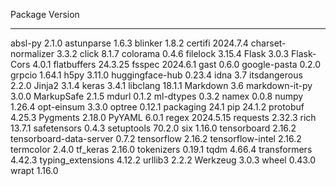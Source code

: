 Package                 Version
----------------------- ---------
absl-py                 2.1.0
astunparse              1.6.3
blinker                 1.8.2
certifi                 2024.7.4
charset-normalizer      3.3.2
click                   8.1.7
colorama                0.4.6
filelock                3.15.4
Flask                   3.0.3
Flask-Cors              4.0.1
flatbuffers             24.3.25
fsspec                  2024.6.1
gast                    0.6.0
google-pasta            0.2.0
grpcio                  1.64.1
h5py                    3.11.0
huggingface-hub         0.23.4
idna                    3.7
itsdangerous            2.2.0
Jinja2                  3.1.4
keras                   3.4.1
libclang                18.1.1
Markdown                3.6
markdown-it-py          3.0.0
MarkupSafe              2.1.5
mdurl                   0.1.2
ml-dtypes               0.3.2
namex                   0.0.8
numpy                   1.26.4
opt-einsum              3.3.0
optree                  0.12.1
packaging               24.1
pip                     24.1.2
protobuf                4.25.3
Pygments                2.18.0
PyYAML                  6.0.1
regex                   2024.5.15
requests                2.32.3
rich                    13.7.1
safetensors             0.4.3
setuptools              70.2.0
six                     1.16.0
tensorboard             2.16.2
tensorboard-data-server 0.7.2
tensorflow              2.16.2
tensorflow-intel        2.16.2
termcolor               2.4.0
tf_keras                2.16.0
tokenizers              0.19.1
tqdm                    4.66.4
transformers            4.42.3
typing_extensions       4.12.2
urllib3                 2.2.2
Werkzeug                3.0.3
wheel                   0.43.0
wrapt                   1.16.0
